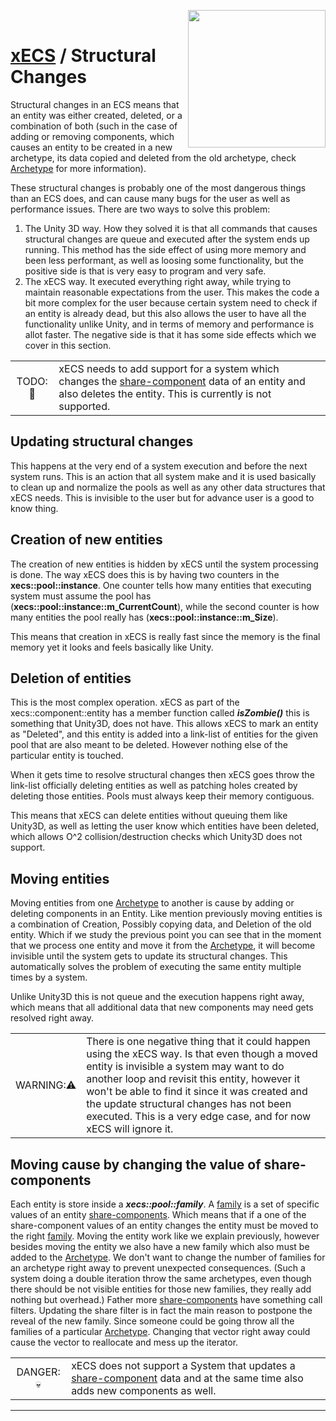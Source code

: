 <img src="https://i.imgur.com/TyjrCTS.jpg" align="right" width="220px" /><br>
# [xECS](xecs.md) / Structural Changes

Structural changes in an ECS means that an entity was either created, deleted, or a combination of both (such in the case of adding or removing components, which causes an entity to be created in a new archetype, its data copied and deleted from the old archetype, check [Archetype](xecs_archetype.md) for more information).

These structural changes is probably one of the most dangerous things than an ECS does, and can cause many bugs for the user as well as performance issues. There are two ways to solve this problem:

1. The Unity 3D way. How they solved it is that all commands that causes structural changes are queue and executed after the system ends up running. This method has the side effect of using more memory and been less performant, as well as loosing some functionality, but the positive side is that is very easy to program and very safe. 
2. The xECS way. It executed everything right away, while trying to maintain reasonable expectations from the user. This makes the code a bit more complex for the user because certain system need to check if an entity is already dead, but this also allows the user to have all the functionality unlike Unity, and in terms of memory and performance is allot faster. The negative side is that it has some side effects which we cover in this section.

|||
|:---:|---|
| TODO::page_with_curl: | xECS needs to add support for a system which changes the [share-component](xecs_component_types_share.md) data of an entity and also deletes the entity. This is currently is not supported. | 

## Updating structural changes

This happens at the very end of a system execution and before the next system runs. This is an action that all system make and it is used basically to clean up and normalize the pools as well as any other data structures that xECS needs. This is invisible to the user but for advance user is a good to know thing. 

## Creation of new entities

The creation of new entities is hidden by xECS until the system processing is done. The way xECS does this is by having two counters in the **xecs::pool::instance**. One counter tells how many entities that executing system must assume the pool has (**xecs::pool::instance::m_CurrentCount**), while the second counter is how many entities the pool really has (**xecs::pool::instance::m_Size**).

This means that creation in xECS is really fast since the memory is the final memory yet it looks and feels basically like Unity.

## Deletion of entities

This is the most complex operation. xECS as part of the xecs::component::entity has a member function called ***isZombie()*** this is something that Unity3D, does not have. This allows xECS to mark an entity as "Deleted", and this entity is added into a link-list of entities for the given pool that are also meant to be deleted. However nothing else of the particular entity is touched.

When it gets time to resolve structural changes then xECS goes throw the link-list officially deleting entities as well as patching holes created by deleting those entities. Pools must always keep their memory contiguous. 

This means that xECS can delete entities without queuing them like Unity3D, as well as letting the user know which entities have been deleted, which allows O^2 collision/destruction checks which Unity3D does not support.

## Moving entities 

Moving entities from one [Archetype](xecs_archetype.md) to another is cause by adding or deleting components in an Entity. Like mention previously moving entities is a combination of Creation, Possibly copying data, and Deletion of the old entity. Which if we study the previous point you can see that in the moment that we process one entity and move it from the [Archetype](xecs_archetype.md), it will become invisible until the system gets to update its structural changes. This automatically solves the problem of executing the same entity multiple times by a system.

Unlike Unity3D this is not queue and the execution happens right away, which means that all additional data that new components may need gets resolved right away.

|||
|:---:|---|
| WARNING::warning: | There is one negative thing that it could happen using the xECS way. Is that even though a moved entity is invisible a system may want to do another loop and revisit this entity, however it won't be able to find it since it was created and the update structural changes has not been executed. This is a very edge case, and for now xECS will ignore it. |

## Moving cause by changing the value of share-components

Each entity is store inside a ***xecs::pool::family***. A [family](xecs_component_types_share.md) is a set of specific values of an entity [share-components](xecs_component_types_share.md). Which means that if a one of the share-component values of an entity changes the entity must be moved to the right [family](xecs_component_types_share.md). Moving the entity work like we explain previously, however besides moving the entity we also have a new family which also must be added to the [Archetype](xecs_archetype.md). We don't want to change the number of families for an archetype right away to prevent unexpected consequences. (Such a system doing a double iteration throw the same archetypes, even though there should be not visible entities for those new families, they really add nothing but overhead.) Father more [share-components](xecs_component_types_share.md) have something call filters. Updating the share filter is in fact the main reason to postpone the reveal of the new family. Since someone could be going throw all the families of a particular [Archetype](xecs_archetype.md). Changing that vector right away could cause the vector to reallocate and mess up the iterator.

|||
|:---:|---|
| DANGER::skull:| xECS does not support a System that updates a [share-component](xecs_component_types_share.md) data and at the same time also adds new components as well. | 

---